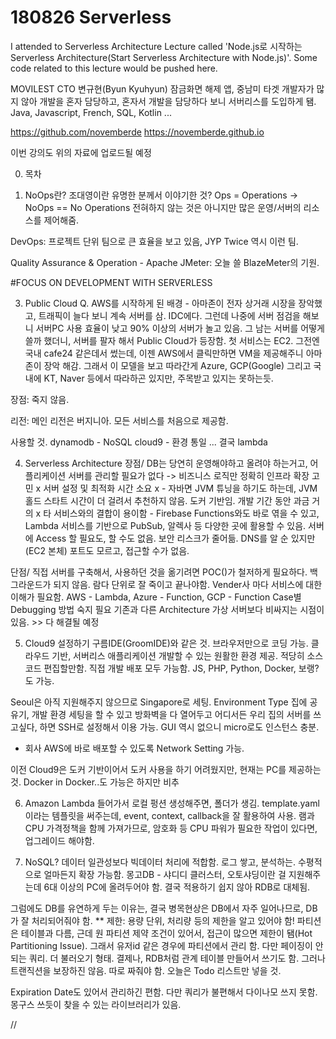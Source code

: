 # 180826 Serverless
I attended to Serverless Architecture Lecture called 'Node.js로 시작하는 Serverless Architecture(Start Serverless Architecture with Node.js)'. Some code related to this lecture would be pushed here.

MOVILEST CTO 변규현(Byun Kyuhyun)
잠금화면 해제 앱, 중남미 타겟
개발자가 많지 않아 개발을 혼자 담당하고, 혼자서 개발을 담당하다 보니 서버리스를 도입하게 됌.
Java, Javascript, French, SQL, Kotlin ...

https://github.com/novemberde
https://novemberde.github.io

이번 강의도 위의 자료에 업로드될 예정

0. 목차

2. NoOps란?
  조대영이란 유명한 분께서 이야기한 것?
  Ops = Operations -> NoOps == No Operations
  전혀하지 않는 것은 아니지만 많은 운영/서버의 리소스를 제어해줌.

  DevOps: 프로젝트 단위 팀으로 큰 효율을 보고 있음, JYP Twice 역시 이런 팀.
  
  Quality Assurance & Operation - Apache JMeter: 오늘 쓸 BlazeMeter의 기원.
  
 #FOCUS ON DEVELOPMENT WITH SERVERLESS
 
3. Public Cloud
  Q. AWS를 시작하게 된 배경 - 아마존이 전자 상거래 시장을 장악했고, 트래픽이 늘다 보니 계속 서버를 삼. IDC에다. 그런데 나중에 서버 점검을 해보니 서버PC 사용 효율이 낮고 90% 이상의 서버가 놀고 있음. 그 남는 서버를 어떻게 쓸까 했더니, 서버를 팔자 해서 Public Cloud가 등장함. 첫 서비스는 EC2. 그전엔 국내 cafe24 같은데서 썼는데, 이젠 AWS에서 클릭만하면 VM을 제공해주니 아마존이 장악 해감. 그래서 이 모델을 보고 따라간게 Azure, GCP(Google) 그리고 국내에 KT, Naver 등에서 따라하곤 있지만, 주목받고 있지는 못하는듯.
  
  장점: 죽지 않음. 
  
  리전: 메인 리전은 버지니아. 모든 서비스를 처음으로 제공함.
  
  사용할 것.
  dynamodb - NoSQL
  cloud9 - 환경 통일
  ... 결국 lambda
  
4. Serverless Architecture
  장점/
  DB는 당연히 운영해야하고 올려야 하는거고, 어플리케이션 서버를 관리할 필요가 없다 -> 비즈니스 로직만 정확히
  인프라 확장 고민 x
  서버 설정 및 최적화 시간 소요 x - 자바면 JVM 튜닝을 하기도 하는데, JVM 홀드 스타트 시간이 더 걸려서 추천하지 않음. 도커 기반임.
  개발 기간 동안 과금 거의 x
  타 서비스와의 결합이 용이함 - Firebase Functions와도 바로 엮을 수 있고, Lambda 서비스를 기반으로 PubSub, 알렉사 등 다양한 곳에 활용할 수 있음.
  서버에 Access 할 필요도, 할 수도 없음. 보안 리스크가 줄어듦.
    DNS를 알 순 있지만 (EC2 본체) 포트도 모르고, 접근할 수가 없음.
    
  단점/
  직접 서버를 구축해서, 사용하던 것을 옮기려면 POC()가 철저하게 필요하다.
  백그라운드가 되지 않음. 람다 단위로 잘 죽이고 끝나야함.
  Vender사 마다 서비스에 대한 이해가 필요함. AWS - Lambda, Azure - Function, GCP - Function
  Case별 Debugging 방법 숙지 필요
  기존과 다른 Architecture
  가상 서버보다 비싸지는 시점이 있음.
    >> 다 해결될 예정
    
5. Cloud9 설정하기
  구름IDE(GroomIDE)와 같은 것. 브라우저만으로 코딩 가능. 클라우드 기반, 서버리스 애플리케이션 개발할 수 있는 원활한 환경 제공. 적당히 소스 코드 편집할만함.
  직접 개발 배포 모두 가능함. JS, PHP, Python, Docker, 보랭?도 가능.
  
  Seoul은 아직 지원해주지 않으므로 Singapore로 세팅.
  Environment Type
  집에 공유기, 개발 환경 세팅을 할 수 있고 방화벽을 다 열어두고 어디서든 우리 집의 서버를 쓰고싶다, 하면 SSH로 설정해서 이용 가능.
  GUI 역시 없으니 micro로도 인스턴스 충분.
  * 회사 AWS에 바로 배포할 수 있도록 Network Setting 가능.
  
  이전 Cloud9은 도커 기반이어서 도커 사용을 하기 어려웠지만, 현재는 PC를 제공하는 것. Docker in Docker..도 가능은 하지만 비추
  
6. Amazon Lambda
  들어가서 로컬 펑션 생성해주면, 폴더가 생김.
  template.yaml이라는 템플릿을 써주는데, event, context, callback을 잘 활용하여 사용.
  램과 CPU 가격정책을 함께 가져가므로, 암호화 등 CPU 파워가 필요한 작업이 있다면, 업그레이드 해야함.
  
7. NoSQL?
  데이터 일관성보다 빅데이터 처리에 적합함. 로그 쌓고, 분석하는.
  수평적으로 얼마든지 확장 가능함. 몽고DB - 샤디디 클러스터, 오토샤딩이란 걸 지원해주는데 6대 이상의 PC에 올려두어야 함.
  결국 적용하기 쉽지 않아 RDB로 대체됨.
  
  그럼에도 DB를 유연하게 두는 이유는, 결국 병목현상은 DB에서 자주 일어나므로, DB가 잘 처리되어줘야 함.
  ** 제한: 용량 단위, 처리량 등의 제한을 알고 있어야 함!
  파티션은 테이블과 다름, 근데 원 파티션 제약 조건이 있어서, 접근이 많으면 제한이 됌(Hot Partitioning Issue). 그래서 유저id 같은 경우에 파티션에서 관리 함.
  다만 페이징이 안되는 쿼리. 더 불러오기 형태. 결제나, RDB처럼 관계 테이블 만들어서 쓰기도 함. 그러나 트랜직션을 보장하진 않음. 따로 짜줘야 함.
  오늘은 Todo 리스트만 넣을 것.
  
  Expiration Date도 있어서 관리하긴 편함. 다만 쿼리가 불편해서 다이나모 쓰지 못함.
  몽구스 쓰듯이 찾을 수 있는 라이브러리가 있음.
  
  // 
  
